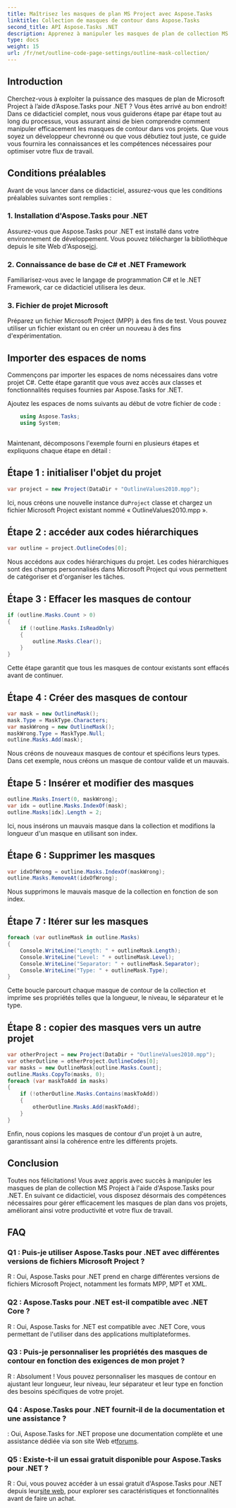 ```yaml
---
title: Maîtrisez les masques de plan MS Project avec Aspose.Tasks
linktitle: Collection de masques de contour dans Aspose.Tasks
second_title: API Aspose.Tasks .NET
description: Apprenez à manipuler les masques de plan de collection MS Project à l'aide d'Aspose.Tasks pour .NET. Améliorez la productivité avec ce didacticiel complet.
type: docs
weight: 15
url: /fr/net/outline-code-page-settings/outline-mask-collection/
---
```

## Introduction
Cherchez-vous à exploiter la puissance des masques de plan de Microsoft Project à l’aide d’Aspose.Tasks pour .NET ? Vous êtes arrivé au bon endroit! Dans ce didacticiel complet, nous vous guiderons étape par étape tout au long du processus, vous assurant ainsi de bien comprendre comment manipuler efficacement les masques de contour dans vos projets. Que vous soyez un développeur chevronné ou que vous débutiez tout juste, ce guide vous fournira les connaissances et les compétences nécessaires pour optimiser votre flux de travail.
## Conditions préalables
Avant de vous lancer dans ce didacticiel, assurez-vous que les conditions préalables suivantes sont remplies :
### 1. Installation d'Aspose.Tasks pour .NET
 Assurez-vous que Aspose.Tasks pour .NET est installé dans votre environnement de développement. Vous pouvez télécharger la bibliothèque depuis le site Web d'Aspose[ici](https://releases.aspose.com/tasks/net/).
### 2. Connaissance de base de C# et .NET Framework
Familiarisez-vous avec le langage de programmation C# et le .NET Framework, car ce didacticiel utilisera les deux.
### 3. Fichier de projet Microsoft
Préparez un fichier Microsoft Project (MPP) à des fins de test. Vous pouvez utiliser un fichier existant ou en créer un nouveau à des fins d'expérimentation.
## Importer des espaces de noms
Commençons par importer les espaces de noms nécessaires dans votre projet C#. Cette étape garantit que vous avez accès aux classes et fonctionnalités requises fournies par Aspose.Tasks for .NET.

Ajoutez les espaces de noms suivants au début de votre fichier de code :
```csharp
    using Aspose.Tasks;
    using System;
    
```
Maintenant, décomposons l'exemple fourni en plusieurs étapes et expliquons chaque étape en détail :
## Étape 1 : initialiser l'objet du projet
```csharp
var project = new Project(DataDir + "OutlineValues2010.mpp");
```
 Ici, nous créons une nouvelle instance du`Project` classe et chargez un fichier Microsoft Project existant nommé « OutlineValues2010.mpp ».
## Étape 2 : accéder aux codes hiérarchiques
```csharp
var outline = project.OutlineCodes[0];
```
Nous accédons aux codes hiérarchiques du projet. Les codes hiérarchiques sont des champs personnalisés dans Microsoft Project qui vous permettent de catégoriser et d'organiser les tâches.
## Étape 3 : Effacer les masques de contour
```csharp
if (outline.Masks.Count > 0)
{
    if (!outline.Masks.IsReadOnly)
    {
        outline.Masks.Clear();
    }
}
```
Cette étape garantit que tous les masques de contour existants sont effacés avant de continuer.
## Étape 4 : Créer des masques de contour
```csharp
var mask = new OutlineMask();
mask.Type = MaskType.Characters;
var maskWrong = new OutlineMask();
maskWrong.Type = MaskType.Null;
outline.Masks.Add(mask);
```
Nous créons de nouveaux masques de contour et spécifions leurs types. Dans cet exemple, nous créons un masque de contour valide et un mauvais.
## Étape 5 : Insérer et modifier des masques
```csharp
outline.Masks.Insert(0, maskWrong);
var idx = outline.Masks.IndexOf(mask);
outline.Masks[idx].Length = 2;
```
Ici, nous insérons un mauvais masque dans la collection et modifions la longueur d'un masque en utilisant son index.
## Étape 6 : Supprimer les masques
```csharp
var idxOfWrong = outline.Masks.IndexOf(maskWrong);
outline.Masks.RemoveAt(idxOfWrong);
```
Nous supprimons le mauvais masque de la collection en fonction de son index.
## Étape 7 : Itérer sur les masques
```csharp
foreach (var outlineMask in outline.Masks)
{
    Console.WriteLine("Length: " + outlineMask.Length);
    Console.WriteLine("Level: " + outlineMask.Level);
    Console.WriteLine("Separator: " + outlineMask.Separator);
    Console.WriteLine("Type: " + outlineMask.Type);
}
```
Cette boucle parcourt chaque masque de contour de la collection et imprime ses propriétés telles que la longueur, le niveau, le séparateur et le type.
## Étape 8 : copier des masques vers un autre projet
```csharp
var otherProject = new Project(DataDir + "OutlineValues2010.mpp");
var otherOutline = otherProject.OutlineCodes[0];
var masks = new OutlineMask[outline.Masks.Count];
outline.Masks.CopyTo(masks, 0);
foreach (var maskToAdd in masks)
{
    if (!otherOutline.Masks.Contains(maskToAdd))
    {
        otherOutline.Masks.Add(maskToAdd);
    }
}
```
Enfin, nous copions les masques de contour d'un projet à un autre, garantissant ainsi la cohérence entre les différents projets.
## Conclusion
Toutes nos félicitations! Vous avez appris avec succès à manipuler les masques de plan de collection MS Project à l'aide d'Aspose.Tasks pour .NET. En suivant ce didacticiel, vous disposez désormais des compétences nécessaires pour gérer efficacement les masques de plan dans vos projets, améliorant ainsi votre productivité et votre flux de travail.
## FAQ
### Q1 : Puis-je utiliser Aspose.Tasks pour .NET avec différentes versions de fichiers Microsoft Project ?
R : Oui, Aspose.Tasks pour .NET prend en charge différentes versions de fichiers Microsoft Project, notamment les formats MPP, MPT et XML.
### Q2 : Aspose.Tasks pour .NET est-il compatible avec .NET Core ?
R : Oui, Aspose.Tasks for .NET est compatible avec .NET Core, vous permettant de l'utiliser dans des applications multiplateformes.
### Q3 : Puis-je personnaliser les propriétés des masques de contour en fonction des exigences de mon projet ?
R : Absolument ! Vous pouvez personnaliser les masques de contour en ajustant leur longueur, leur niveau, leur séparateur et leur type en fonction des besoins spécifiques de votre projet.
### Q4 : Aspose.Tasks pour .NET fournit-il de la documentation et une assistance ?
 : Oui, Aspose.Tasks for .NET propose une documentation complète et une assistance dédiée via son site Web et[forums](https://forum.aspose.com/c/tasks/15).
### Q5 : Existe-t-il un essai gratuit disponible pour Aspose.Tasks pour .NET ?
 R : Oui, vous pouvez accéder à un essai gratuit d'Aspose.Tasks pour .NET depuis leur[site web](https://releases.aspose.com/tasks/net/), pour explorer ses caractéristiques et fonctionnalités avant de faire un achat.